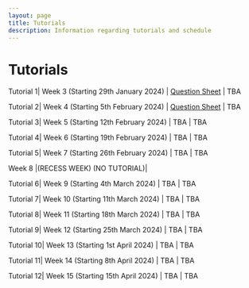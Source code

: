 ```yaml
---
layout: page
title: Tutorials
description: Information regarding tutorials and schedule 
---
```


# Tutorials

Tutorial 1| Week 3 (Starting 29th January 2024) | [Question Sheet](https://weiserlab.github.io/wirelessnetworking/Tutorial1_amended.pdf) | TBA

Tutorial 2| Week 4 (Starting 5th February 2024) | [Question Sheet](https://weiserlab.github.io/wirelessnetworking/Tutorial2.pdf) | TBA

Tutorial 3| Week 5 (Starting 12th February 2024) | TBA | TBA

Tutorial 4| Week 6 (Starting 19th February 2024) | TBA | TBA

Tutorial 5| Week 7 (Starting 26th February 2024) | TBA | TBA

Week 8  |(RECESS WEEK) (NO TUTORIAL)|

Tutorial 6| Week 9 (Starting 4th March 2024) | TBA | TBA

Tutorial 7| Week 10 (Starting 11th March 2024) | TBA | TBA

Tutorial 8| Week 11 (Starting 18th March 2024) | TBA | TBA

Tutorial 9| Week 12 (Starting 25th March 2024) | TBA | TBA

Tutorial 10| Week 13 (Starting 1st April 2024) | TBA | TBA

Tutorial 11| Week 14 (Starting 8th April 2024) | TBA | TBA

Tutorial 12| Week 15 (Starting 15th April 2024) | TBA | TBA
